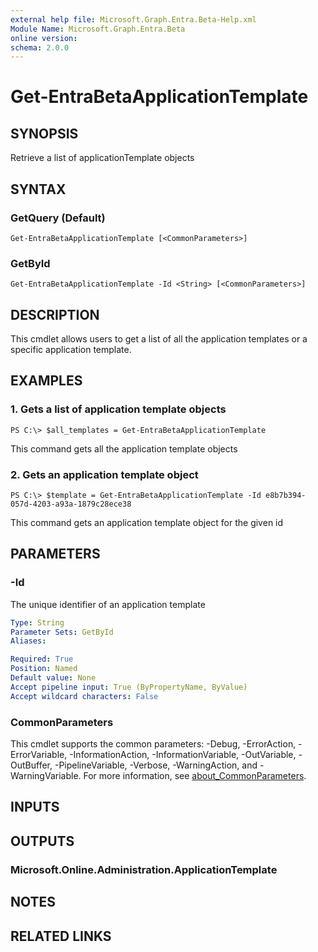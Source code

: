 ```yaml
---
external help file: Microsoft.Graph.Entra.Beta-Help.xml
Module Name: Microsoft.Graph.Entra.Beta
online version:
schema: 2.0.0
---
```


# Get-EntraBetaApplicationTemplate

## SYNOPSIS
Retrieve a list of applicationTemplate objects

## SYNTAX

### GetQuery (Default)
```
Get-EntraBetaApplicationTemplate [<CommonParameters>]
```

### GetById
```
Get-EntraBetaApplicationTemplate -Id <String> [<CommonParameters>]
```

## DESCRIPTION
This cmdlet allows users to get a list of all the application templates or a specific application template.

## EXAMPLES

### 1. Gets a list of application template objects
```
PS C:\> $all_templates = Get-EntraBetaApplicationTemplate
```

This command gets all the application template objects

### 2. Gets an application template object
```
PS C:\> $template = Get-EntraBetaApplicationTemplate -Id e8b7b394-057d-4203-a93a-1879c28ece38
```

This command gets an application template object for the given id

## PARAMETERS

### -Id
The unique identifier of an application template

```yaml
Type: String
Parameter Sets: GetById
Aliases:

Required: True
Position: Named
Default value: None
Accept pipeline input: True (ByPropertyName, ByValue)
Accept wildcard characters: False
```

### CommonParameters
This cmdlet supports the common parameters: -Debug, -ErrorAction, -ErrorVariable, -InformationAction, -InformationVariable, -OutVariable, -OutBuffer, -PipelineVariable, -Verbose, -WarningAction, and -WarningVariable. For more information, see [about_CommonParameters](https://go.microsoft.com/fwlink/?LinkID=113216).

## INPUTS

## OUTPUTS

### Microsoft.Online.Administration.ApplicationTemplate
## NOTES
## RELATED LINKS
